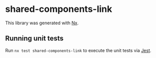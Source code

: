 # shared-components-link

This library was generated with [Nx](https://nx.dev).

## Running unit tests

Run `nx test shared-components-link` to execute the unit tests via [Jest](https://jestjs.io).
